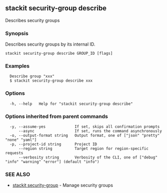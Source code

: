 ## stackit security-group describe

Describes security groups

### Synopsis

Describes security groups by its internal ID.

```
stackit security-group describe GROUP_ID [flags]
```

### Examples

```
  Describe group "xxx"
  $ stackit security-group describe xxx
```

### Options

```
  -h, --help   Help for "stackit security-group describe"
```

### Options inherited from parent commands

```
  -y, --assume-yes             If set, skips all confirmation prompts
      --async                  If set, runs the command asynchronously
  -o, --output-format string   Output format, one of ["json" "pretty" "none" "yaml"]
  -p, --project-id string      Project ID
      --region string          Target region for region-specific requests
      --verbosity string       Verbosity of the CLI, one of ["debug" "info" "warning" "error"] (default "info")
```

### SEE ALSO

* [stackit security-group](./stackit_security-group.md)	 - Manage security groups

